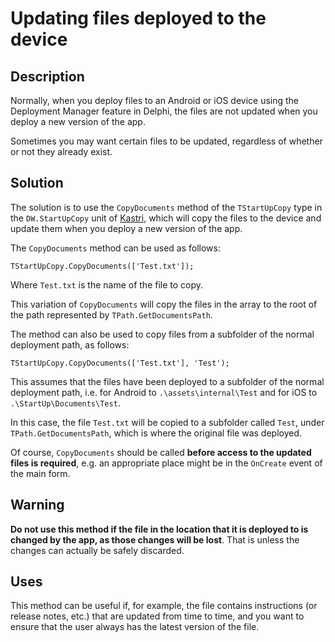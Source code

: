 # Updating files deployed to the device

## Description

Normally, when you deploy files to an Android or iOS device using the Deployment Manager feature in Delphi, the files are not updated when you deploy a new version of the app.

Sometimes you may want certain files to be updated, regardless of whether or not they already exist.

## Solution

The solution is to use the `CopyDocuments` method of the `TStartUpCopy` type in the `DW.StartUpCopy` unit of [Kastri](https://github.com/DelphiWorlds/Kastri), which will copy the files to the device and update them when you deploy a new version of the app.

The `CopyDocuments` method can be used as follows:

```delphi
TStartUpCopy.CopyDocuments(['Test.txt']);
```

Where `Test.txt` is the name of the file to copy.

This variation of `CopyDocuments` will copy the files in the array to the root of the path represented by `TPath.GetDocumentsPath`.

The method can also be used to copy files from a subfolder of the normal deployment path, as follows:

```delphi
TStartUpCopy.CopyDocuments(['Test.txt'], 'Test');
```

This assumes that the files have been deployed to a subfolder of the normal deployment path, i.e. for Android to `.\assets\internal\Test` and for iOS to `.\StartUp\Documents\Test`.

In this case, the file `Test.txt` will be copied to a subfolder called `Test`, under `TPath.GetDocumentsPath`, which is where the original file was deployed.

Of course, `CopyDocuments` should be called **before access to the updated files is required**, e.g. an appropriate place might be in the `OnCreate` event of the main form.

## Warning

**Do not use this method if the file in the location that it is deployed to is changed by the app, as those changes will be lost**. That is unless the changes can actually be safely discarded.

## Uses

This method can be useful if, for example, the file contains instructions (or release notes, etc.) that are updated from time to time, and you want to ensure that the user always has the latest version of the file.